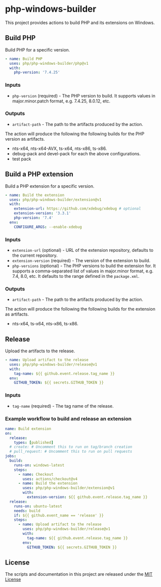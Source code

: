 # php-windows-builder

This project provides actions to build PHP and its extensions on Windows.

## Build PHP

Build PHP for a specific version.

```yaml
- name: Build PHP
  uses: php/php-windows-builder/php@v1
  with:
    php-version: '7.4.25'
```

### Inputs

- `php-version` (required) - The PHP version to build. It supports values in major.minor.patch format, e.g. 7.4.25, 8.0.12, etc.

### Outputs

- `artifact-path` - The path to the artifacts produced by the action.

The action will produce the following the following builds for the PHP version as artifacts.

- nts-x64, nts-x64-AVX, ts-x64, nts-x86, ts-x86.
- debug-pack and devel-pack for each the above configurations.
- test pack

## Build a PHP extension

Build a PHP extension for a specific version.

```yaml
- name: Build the extension
  uses: php/php-windows-builder/extension@v1
  with:
    extension-url: https://github.com/xdebug/xdebug # optional
    extension-version: '3.3.1'
    php-version: '7.4'
  env:
    CONFIGURE_ARGS: --enable-xdebug
```

### Inputs

- `extension-url` (optional) - URL of the extension repository, defaults to the current repository.
- `extension-version` (required) - The version of the extension to build.
- `php-versions` (optional) - The PHP versions to build the extension for. It supports a comma-separated list of values in major.minor format, e.g. 7.4, 8.0, etc. It defaults to the range defined in the `package.xml`.

### Outputs

- `artifact-path` - The path to the artifacts produced by the action.

The action will produce the following the following builds for the extension as artifacts.
- nts-x64, ts-x64, nts-x86, ts-x86.

## Release

Upload the artifacts to the release.

```yaml
- name: Upload artifact to the release
  uses: php/php-windows-builder/release@v1
  with:
    tag-name: ${{ github.event.release.tag_name }}
  env:
    GITHUB_TOKEN: ${{ secrets.GITHUB_TOKEN }}
```

### Inputs

- `tag-name` (required) - The tag name of the release.

### Example workflow to build and release an extension

```yaml
name: Build extension
on:
  release:
    types: [published]
  # create: # Uncomment this to run on tag/branch creation
  # pull_request: # Uncomment this to run on pull requests  
jobs:
  build:
    runs-on: windows-latest
    steps:
      - name: Checkout
        uses: actions/checkout@v4
      - name: Build the extension
        uses: php/php-windows-builder/extension@v1
        with:
          extension-version: ${{ github.event.release.tag_name }}
  release:
    runs-on: ubuntu-latest
    needs: build
    if: ${{ github.event_name == 'release' }}
    steps:
      - name: Upload artifact to the release
        uses: php/php-windows-builder/release@v1
        with:
          tag-name: ${{ github.event.release.tag_name }}
        env:
          GITHUB_TOKEN: ${{ secrets.GITHUB_TOKEN }}
```

## License

The scripts and documentation in this project are released under the [MIT License](LICENSE)
